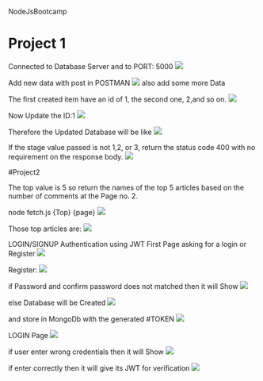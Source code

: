 NodeJsBootcamp

# Project 1

Connected to Database Server and to PORT: 5000
![](Project/demo%20Images/p1.png)

Add new data with post in POSTMAN
![](Project/demo%20Images/p1Post.png)
also add some more Data

The first created item have an id of 1, the second one, 2,and so on.
![](Project/demo%20Images/p1mongodb.png)

Now Update the ID:1 
![](Project/demo%20Images/p1put.png)

Therefore the Updated Database will be like
![](Project/demo%20Images/p1put2.png)


If the stage value passed is not 1,2, or 3, return the status code 400 with no requirement on the response body.
![](Project/demo%20Images/p1putError.png)


#Project2

The top value is 5 so return the names of the top 5 articles based on the number of comments at the Page no. 2.

node fetch.js {Top} {page}
![](Project/demo%20Images/fetch2.png)

Those top articles are:
![](Project/demo%20Images/fetch.png)


LOGIN/SIGNUP Authentication using JWT
First Page
asking for a login or Register
![](Project/demo%20Images/loginSignup.png)

Register:
![](Project/demo%20Images/register.png)

if Password and confirm password does not matched then it will Show
![](Project/demo%20Images/registerError2.png)

else
Database will be Created
![](Project/demo%20Images/terminal.png)

and store in MongoDb with the generated  #TOKEN
![](Project/demo%20Images/token.png)


LOGIN Page
![](Project/demo%20Images/login.png)

if user enter wrong credentials then it will Show
![](Project/demo%20Images/loginerror.png)

if enter correctly then it will give its JWT for verification
![](Project/demo%20Images/loginToken.png)
